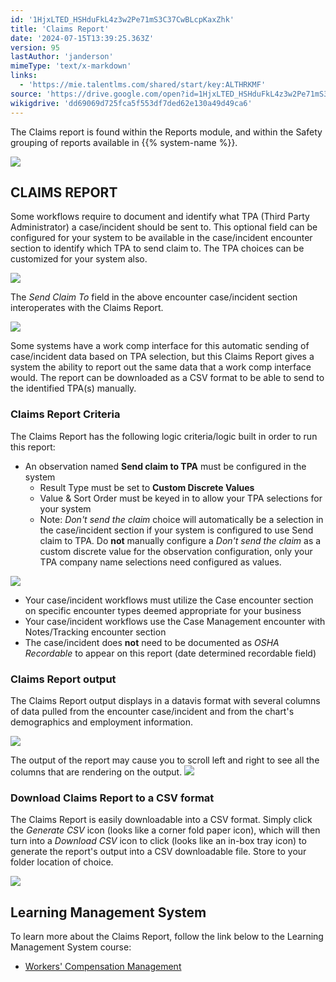 ```yaml
---
id: '1HjxLTED_HSHduFkL4z3w2Pe71mS3C37CwBLcpKaxZhk'
title: 'Claims Report'
date: '2024-07-15T13:39:25.363Z'
version: 95
lastAuthor: 'janderson'
mimeType: 'text/x-markdown'
links:
  - 'https://mie.talentlms.com/shared/start/key:ALTHRKMF'
source: 'https://drive.google.com/open?id=1HjxLTED_HSHduFkL4z3w2Pe71mS3C37CwBLcpKaxZhk'
wikigdrive: 'dd69069d725fca5f553df7ded62e130a49d49ca6'
---
```

The Claims report is found within the Reports module, and within the Safety grouping of reports available in {{% system-name %}}.

![](../claims-report.assets/4554a07697ccf0f894de8df00bcadb95.png)

## CLAIMS REPORT

Some workflows require to document and identify what TPA (Third Party Administrator) a case/incident should be sent to.  This optional field can be configured for your system to be available in the case/incident encounter section to identify which TPA to send claim to.  The TPA choices can be customized for your system also.

![](../claims-report.assets/0641731d50d326ee87b9fe01fc0b139f.png)

The *Send Claim To* field in the above encounter case/incident section interoperates with the Claims Report.

![](../claims-report.assets/2fde2fc15500c171c0da4097e7087f2d.png)

Some systems have a work comp interface for this automatic sending of case/incident data based on TPA selection, but this Claims Report gives a system the ability to report out the same data that a work comp interface would.  The report can be downloaded as a CSV format to be able to send to the identified TPA(s) manually.

### Claims Report Criteria

The Claims Report has the following logic criteria/logic built in order to run this report:

* An observation named <strong>Send claim to TPA</strong> must be configured in the system
    * Result Type must be set to <strong>Custom Discrete Values</strong>
    * Value & Sort Order must be keyed in to allow your TPA selections for your system
    * Note: <em>Don't send the claim</em> choice will automatically be a selection in the case/incident section if your system is configured to use Send claim to TPA.  Do <strong>not</strong> manually configure a <em>Don't send the claim</em> as a custom discrete value for the observation configuration, only your TPA company name selections need configured as values.

![](../claims-report.assets/8848ea30f3de1876e0b5d82e4406a7b6.png)

* Your case/incident workflows must utilize the Case encounter section on specific encounter types deemed appropriate for your business
* Your case/incident workflows use the Case Management encounter with Notes/Tracking encounter section
* The case/incident does <strong>not</strong> need to be documented as <em>OSHA Recordable</em> to appear on this report (date determined recordable field)

### Claims Report output

The Claims Report output displays in a datavis format with several columns of data pulled from the encounter case/incident and from the chart's demographics and employment information.

![](../claims-report.assets/16bb367d283e4b4d0fa1e7ba388b4956.png)

The output of the report may cause you to scroll left and right to see all the columns that are rendering on the output.
![](../claims-report.assets/d34da375f0f784e71de49cd22fcdf24b.png)

### Download Claims Report to a CSV format

The Claims Report is easily downloadable into a CSV format.  Simply click the *Generate CSV* icon (looks like a corner fold paper icon), which will then turn into a *Download CSV* icon to click (looks like an in-box tray icon) to generate the report's output into a CSV downloadable file.  Store to your folder location of choice.

![](../claims-report.assets/7c661563333a8741a9d0ea8353fcef59.png)

## Learning Management System

To learn more about the Claims Report, follow the link below to the Learning Management System course:

* [Workers' Compensation Management](https://mie.talentlms.com/shared/start/key:ALTHRKMF)
